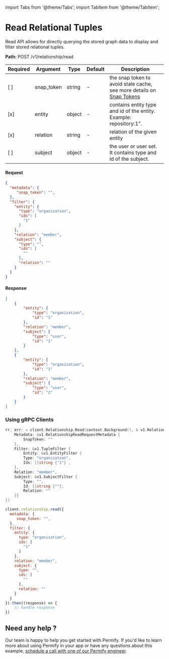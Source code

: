 import Tabs from '@theme/Tabs';
import TabItem from '@theme/TabItem';

# Read Relational Tuples

Read API allows for directly querying the stored graph data to display and filter stored relational tuples.

**Path:** POST /v1/relationship/read

| Required | Argument | Type | Default | Description |
|----------|----------|---------|---------|-------------------------------------------------------------------------------------------|
| [ ]   | snap_token | string | - | the snap token to avoid stale cache, see more details on [Snap Tokens](../reference/snap-tokens) |
| [x]   | entity | object | - | contains entity type and id of the entity. Example: repository:1”.
| [x]   | relation | string | - | relation of the given entity |
| [ ]   | subject | object | - | the user or user set. It contains type and id of the subject.  ||

#### Request

```json
{
  "metadata": {
     "snap_token": "",
  },
  "filter": {
    "entity": {
      "type": "organization",
      "ids": [
        "1"
      ]
    },
    "relation": "member",
    "subject": {
      "type": "",
      "ids": [
        ""
      ],
      "relation": ""
    }
  }
}
```

#### Response

```json
[
    {
        "entity": {
            "type": "organization",
            "id": "1"
        },
        "relation": "member",
        "subject": {
            "type": "user",
            "id": "1"
        }
    },
    {
        "entity": {
            "type": "organization",
            "id": "1"
        },
        "relation": "member",
        "subject": {
            "type": "user",
            "id": "2"
        }
    }
]
```

### Using gRPC Clients

<Tabs>
<TabItem value="go" label="Go">

```go
rr, err: = client.Relationship.Read(context.Background(), & v1.RelationshipReadRequest {
    Metadata: &v1.RelationshipReadRequestMetadata {
        SnapToken: ""
    },
    Filter: &v1.TupleFilter {
        Entity: &v1.EntityFilter {
        Type: "organization",
        Ids: []string {"1"} ,
    },
    Relation: "member",
    Subject: &v1.SubjectFilter {
        Type: "",
        Id: []string {""},
        Relation: ""
    }}
})
```

</TabItem>

<TabItem value="node" label="Node">

```javascript
client.relationship.read({
  metadata: {
     snap_token: "",
  },
  filter: {
    entity: {
      type: "organization",
      ids: [
        "1"
      ]
    },
    relation: "member",
    subject: {
      type: "",
      ids: [
        ""
      ],
      relation: ""
    }
  }
}).then((response) => {
    // handle response
})
```

</TabItem>
</Tabs>

## Need any help ?

Our team is happy to help you get started with Permify. If you'd like to learn more about using Permify in your app or have any questions about this example, [schedule a call with one of our Permify engineer](https://meetings-eu1.hubspot.com/ege-aytin/call-with-an-expert).
